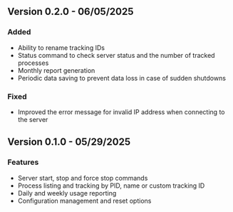## Version 0.2.0 - 06/05/2025
### Added
- Ability to rename tracking IDs 
- Status command to check server status and the number of tracked processes
- Monthly report generation
- Periodic data saving to prevent data loss in case of sudden shutdowns
### Fixed
- Improved the error message for invalid IP address when connecting to the server

## Version 0.1.0 - 05/29/2025
### Features
- Server start, stop and force stop commands
- Process listing and tracking by PID, name or custom tracking ID
- Daily and weekly usage reporting
- Configuration management and reset options
